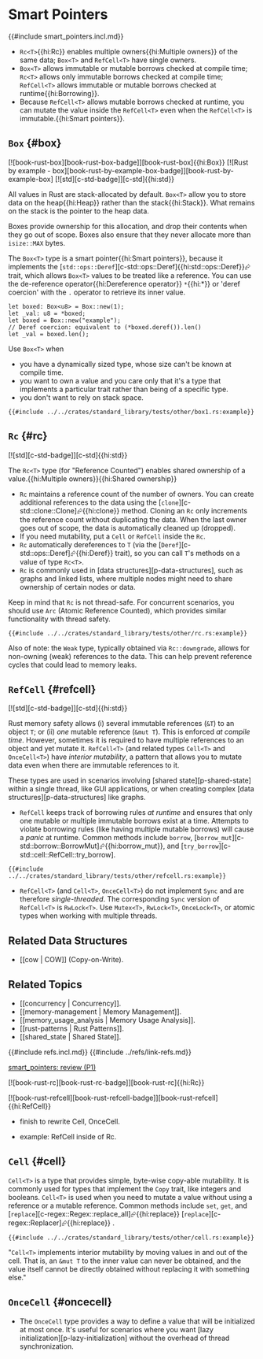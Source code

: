 # Smart Pointers

{{#include smart_pointers.incl.md}}

- `Rc<T>`{{hi:Rc<T>}} enables multiple owners{{hi:Multiple owners}} of the same data; `Box<T>` and `RefCell<T>` have single owners.
- `Box<T>` allows immutable or mutable borrows checked at compile time; `Rc<T>` allows only immutable borrows checked at compile time; `RefCell<T>` allows immutable or mutable borrows checked at runtime{{hi:Borrowing}}.
- Because `RefCell<T>` allows mutable borrows checked at runtime, you can mutate the value inside the `RefCell<T>` even when the `RefCell<T>` is immutable.{{hi:Smart pointers}}.

## `Box` {#box}

[![book-rust-box][book-rust-box-badge]][book-rust-box]{{hi:Box}} [![Rust by example - box][book-rust-by-example-box-badge]][book-rust-by-example-box] [![std][c-std-badge]][c-std]{{hi:std}}

All values in Rust are stack-allocated by default. `Box<T>` allow you to store data on the heap{{hi:Heap}} rather than the stack{{hi:Stack}}. What remains on the stack is the pointer to the heap data.

Boxes provide ownership for this allocation, and drop their contents when they go out of scope. Boxes also ensure that they never allocate more than `isize::MAX` bytes.

The `Box<T>` type is a smart pointer{{hi:Smart pointers}}, because it implements the [`std::ops::Deref`][c-std::ops::Deref]{{hi:std::ops::Deref}}⮳ trait, which allows `Box<T>` values to be treated like a reference. You can use the de-reference operator{{hi:Dereference operator}} `*`{{hi:*}} or 'deref coercion' with the `.` operator to retrieve its inner value.

```rust,editable
let boxed: Box<u8> = Box::new(1);
let _val: u8 = *boxed;
let boxed = Box::new("example");
// Deref coercion: equivalent to (*boxed.deref()).len()
let _val = boxed.len();
```

Use `Box<T>` when

- you have a dynamically sized type, whose size can't be known at compile time.
- you want to own a value and you care only that it's a type that implements a particular trait rather than being of a specific type.
- you don't want to rely on stack space.

```rust,editable
{{#include ../../crates/standard_library/tests/other/box1.rs:example}}
```

## `Rc` {#rc}

[![std][c-std-badge]][c-std]{{hi:std}}

The `Rc<T>` type (for "Reference Counted") enables shared ownership of a value.{{hi:Multiple owners}}{{hi:Shared ownership}}

- `Rc` maintains a reference count of the number of owners. You can create additional references to the data using the [`clone`][c-std::clone::Clone]⮳{{hi:clone}} method. Cloning an `Rc` only increments the reference count without duplicating the data. When the last owner goes out of scope, the data is automatically cleaned up (dropped).
- If you need mutability, put a `Cell` or `RefCell` inside the `Rc`.
- `Rc` automatically dereferences to `T` (via the [`Deref`][c-std::ops::Deref]⮳{{hi:Deref}} trait), so you can call `T`'s methods on a value of type `Rc<T>`.
- `Rc` is commonly used in [data structures][p-data-structures], such as graphs and linked lists, where multiple nodes might need to share ownership of certain nodes or data.

Keep in mind that `Rc` is not thread-safe. For concurrent scenarios, you should use `Arc` (Atomic Reference Counted), which provides similar functionality with thread safety.

```rust,editable
{{#include ../../crates/standard_library/tests/other/rc.rs:example}}
```

Also of note: the `Weak` type, typically obtained via `Rc::downgrade`, allows for non-owning (weak) references to the data. This can help prevent reference cycles that could lead to memory leaks.

## `RefCell` {#refcell}

[![std][c-std-badge]][c-std]{{hi:std}}

Rust memory safety allows (i) several immutable references (`&T`) to an object `T`; or (ii) _one_ mutable reference (`&mut T`). This is enforced _at compile time_. However, sometimes it is required to have multiple references to an object and yet mutate it. `RefCell<T>` (and related types `Cell<T>` and `OnceCell<T>`) have _interior mutability_, a pattern that allows you to mutate data even when there are immutable references to it.

These types are used in scenarios involving [shared state][p-shared-state] within a single thread, like GUI applications, or when creating complex [data structures][p-data-structures] like graphs.

- `RefCell` keeps track of borrowing rules _at runtime_ and ensures that only one mutable or multiple immutable borrows exist at a time.
Attempts to violate borrowing rules (like having multiple mutable borrows) will cause a _panic_ at runtime. Common methods include `borrow`, [`borrow_mut`][c-std::borrow::BorrowMut]⮳{{hi:borrow_mut}}, and [`try_borrow`][c-std::cell::RefCell::try_borrow].

```rust,editable
{{#include ../../crates/standard_library/tests/other/refcell.rs:example}}
```

- `RefCell<T>` (and `Cell<T>`, `OnceCell<T>`) do not implement `Sync` and are therefore _single-threaded_. The corresponding `Sync` version of `RefCell<T>` is `RwLock<T>`. Use `Mutex<T>`, `RwLock<T>`, `OnceLock<T>`, or atomic types when working with multiple threads.

## Related Data Structures

- [[cow | COW]] (Copy-on-Write).

## Related Topics

- [[concurrency | Concurrency]].
- [[memory-management | Memory Management]].
- [[memory_usage_analysis | Memory Usage Analysis]].
- [[rust-patterns | Rust Patterns]].
- [[shared_state | Shared State]].

{{#include refs.incl.md}}
{{#include ../refs/link-refs.md}}

<div class="hidden">

[smart_pointers: review (P1)](https://github.com/john-cd/rust_howto/issues/628)

[![book-rust-rc][book-rust-rc-badge]][book-rust-rc]{{hi:Rc}}

[![book-rust-refcell][book-rust-refcell-badge]][book-rust-refcell]{{hi:RefCell}}

- finish to rewrite Cell, OnceCell.

- example: RefCell inside of Rc.

## `Cell` {#cell}

`Cell<T>` is a type that provides simple, byte-wise copy-able mutability. It is commonly used for types that implement the `Copy` trait, like integers and booleans. `Cell<T>` is used when you need to mutate a value without using a reference or a mutable reference. Common methods include `set`, `get`, and [`replace`][c-regex::Regex::replace_all]⮳{{hi:replace}} [`replace`][c-regex::Replacer]⮳{{hi:replace}} .

```rust,editable
{{#include ../../crates/standard_library/tests/other/cell.rs:example}}
```

"`Cell<T>` implements interior mutability by moving values in and out of the cell. That is, an `&mut T` to the inner value can never be obtained, and the value itself cannot be directly obtained without replacing it with something else."

## `OnceCell` {#oncecell}

- The `OnceCell` type provides a way to define a value that will be initialized at most once. It's useful for scenarios where you want [lazy initialization][p-lazy-initialization] without the overhead of thread synchronization.

</div>
